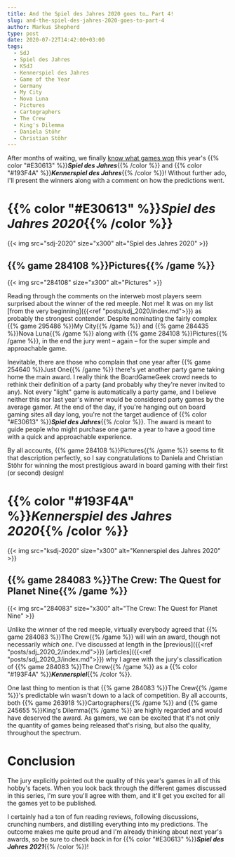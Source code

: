 ```yaml
---
title: And the Spiel des Jahres 2020 goes to… Part 4!
slug: and-the-spiel-des-jahres-2020-goes-to-part-4
author: Markus Shepherd
type: post
date: 2020-07-22T14:42:00+03:00
tags:
  - SdJ
  - Spiel des Jahres
  - KSdJ
  - Kennerspiel des Jahres
  - Game of the Year
  - Germany
  - My City
  - Nova Luna
  - Pictures
  - Cartographers
  - The Crew
  - King's Dilemma
  - Daniela Stöhr
  - Christian Stöhr
---
```


After months of waiting, we finally [know what games won](https://www.spiel-des-jahres.de/die-gewinner-2020-stehen-fest/) this year's {{% color "#E30613" %}}***Spiel des Jahres***{{% /color %}} and {{% color "#193F4A" %}}***Kennerspiel des Jahres***{{% /color %}}! Without further ado, I'll present the winners along with a comment on how the predictions went.


# {{% color "#E30613" %}}*Spiel des Jahres 2020*{{% /color %}}

{{< img src="sdj-2020" size="x300" alt="Spiel des Jahres 2020" >}}

## {{% game 284108 %}}Pictures{{% /game %}}

{{< img src="284108" size="x300" alt="Pictures" >}}

Reading through the comments on the interweb most players seem surprised about the winner of the red meeple. Not me! It was on my list [from the very beginning]({{<ref "posts/sdj_2020/index.md">}}) as probably the strongest contender. Despite nominating the fairly complex {{% game 295486 %}}My City{{% /game %}} and {{% game 284435 %}}Nova Luna{{% /game %}} along with {{% game 284108 %}}Pictures{{% /game %}}, in the end the jury went – again – for the super simple and approachable game.

Inevitable, there are those who complain that one year after {{% game 254640 %}}Just One{{% /game %}} there's yet another party game taking home the main award. I really think the BoardGameGeek crowd needs to rethink their definition of a party (and probably why they're never invited to any). Not every "light" game is automatically a party game, and I believe neither this nor last year's winner would be considered party games by the average gamer. At the end of the day, if you're hanging out on board gaming sites all day long, you're not the target audience of {{% color "#E30613" %}}***Spiel des Jahres***{{% /color %}}. The award is meant to guide people who might purchase one game a year to have a good time with a quick and approachable experience.

By all accounts, {{% game 284108 %}}Pictures{{% /game %}} seems to fit that description perfectly, so I say congratulations to Daniela and Christian Stöhr for winning the most prestigious award in board gaming with their first (or second) design!


# {{% color "#193F4A" %}}*Kennerspiel des Jahres 2020*{{% /color %}}

{{< img src="ksdj-2020" size="x300" alt="Kennerspiel des Jahres 2020" >}}


## {{% game 284083 %}}The Crew: The Quest for Planet Nine{{% /game %}}

{{< img src="284083" size="x300" alt="The Crew: The Quest for Planet Nine" >}}

Unlike the winner of the red meeple, virtually everybody agreed that {{% game 284083 %}}The Crew{{% /game %}} will win an award, though not necessarily *which one*. I've discussed at length in the [previous]({{<ref "posts/sdj_2020_2/index.md">}}) [articles]({{<ref "posts/sdj_2020_3/index.md">}}) why I agree with the jury's classification of {{% game 284083 %}}The Crew{{% /game %}} as a {{% color "#193F4A" %}}***Kennerspiel***{{% /color %}}.

One last thing to mention is that {{% game 284083 %}}The Crew{{% /game %}}'s predictable win wasn't down to a lack of competition. By all accounts, both {{% game 263918 %}}Cartographers{{% /game %}} and {{% game 245655 %}}King's Dilemma{{% /game %}} are highly regarded and would have deserved the award. As gamers, we can be excited that it's not only the quantity of games being released that's rising, but also the quality, throughout the spectrum.


# Conclusion

The jury explicitly pointed out the quality of this year's games in all of this hobby's facets. When you look back through the different games discussed in this series, I'm sure you'll agree with them, and it'll get you excited for all the games yet to be published.

I certainly had a ton of fun reading reviews, following discussions, crunching numbers, and distilling everything into my predictions. The outcome makes me quite proud and I'm already thinking about next year's awards, so be sure to check back in for {{% color "#E30613" %}}***Spiel des Jahres 2021***{{% /color %}}!
